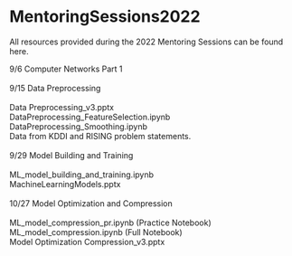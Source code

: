 # MentoringSessions2022
All resources provided during the 2022 Mentoring Sessions can be found here.

9/6 Computer Networks Part 1
<br>
<br>
9/15 Data Preprocessing
<br>
<br>
Data Preprocessing_v3.pptx
<br>
DataPreprocessing_FeatureSelection.ipynb
<br>
DataPreprocessing_Smoothing.ipynb
<br>
Data from KDDI and RISING problem statements.
<br><br>
9/29 Model Building and Training
<br>
<br>
ML_model_building_and_training.ipynb
<br>
MachineLearningModels.pptx
<br><br>
10/27 Model Optimization and Compression
<br>
<br>
ML_model_compression_pr.ipynb (Practice Notebook)
<br>
ML_model_compression.ipynb (Full Notebook)
<br>
Model Optimization  Compression_v3.pptx
